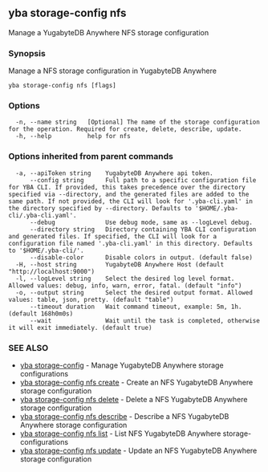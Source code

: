 ## yba storage-config nfs

Manage a YugabyteDB Anywhere NFS storage configuration

### Synopsis

Manage a NFS storage configuration in YugabyteDB Anywhere

```
yba storage-config nfs [flags]
```

### Options

```
  -n, --name string   [Optional] The name of the storage configuration for the operation. Required for create, delete, describe, update.
  -h, --help          help for nfs
```

### Options inherited from parent commands

```
  -a, --apiToken string    YugabyteDB Anywhere api token.
      --config string      Full path to a specific configuration file for YBA CLI. If provided, this takes precedence over the directory specified via --directory, and the generated files are added to the same path. If not provided, the CLI will look for '.yba-cli.yaml' in the directory specified by --directory. Defaults to '$HOME/.yba-cli/.yba-cli.yaml'.
      --debug              Use debug mode, same as --logLevel debug.
      --directory string   Directory containing YBA CLI configuration and generated files. If specified, the CLI will look for a configuration file named '.yba-cli.yaml' in this directory. Defaults to '$HOME/.yba-cli/'.
      --disable-color      Disable colors in output. (default false)
  -H, --host string        YugabyteDB Anywhere Host (default "http://localhost:9000")
  -l, --logLevel string    Select the desired log level format. Allowed values: debug, info, warn, error, fatal. (default "info")
  -o, --output string      Select the desired output format. Allowed values: table, json, pretty. (default "table")
      --timeout duration   Wait command timeout, example: 5m, 1h. (default 168h0m0s)
      --wait               Wait until the task is completed, otherwise it will exit immediately. (default true)
```

### SEE ALSO

* [yba storage-config](yba_storage-config.md)	 - Manage YugabyteDB Anywhere storage configurations
* [yba storage-config nfs create](yba_storage-config_nfs_create.md)	 - Create an NFS YugabyteDB Anywhere storage configuration
* [yba storage-config nfs delete](yba_storage-config_nfs_delete.md)	 - Delete a NFS YugabyteDB Anywhere storage configuration
* [yba storage-config nfs describe](yba_storage-config_nfs_describe.md)	 - Describe a NFS YugabyteDB Anywhere storage configuration
* [yba storage-config nfs list](yba_storage-config_nfs_list.md)	 - List NFS YugabyteDB Anywhere storage-configurations
* [yba storage-config nfs update](yba_storage-config_nfs_update.md)	 - Update an NFS YugabyteDB Anywhere storage configuration

